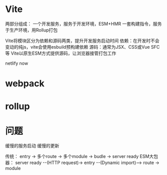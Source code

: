 # Vite
两部分组成：
一个开发服务，服务于开发环境，ESM+HMR
一套构建指令，服务于生产环境，用Rollup打包

Vite将模块区分为依赖和源码两类，提升开发服务启动时间
依赖：在开发时不会变动的纯js，vite会使用esbuild预构建依赖
源码：通常为JSX、CSS或Vue SFC等
Vite以原生ESM方式提供源码，让浏览器接管打包工作


netlify
now


# webpack

# rollup

# 问题
缓慢的服务启动
缓慢的更新


传统：
entry -> 多个route -> 多个module -> budle -> server ready
ESM大包器：
server ready --(HTTP request)-> entry --(Dynamic import)--> route -> module